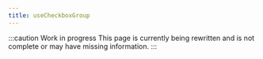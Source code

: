 ```yaml
---
title: useCheckboxGroup
---
```


:::caution Work in progress
This page is currently being rewritten and is not complete or may have missing information.
:::